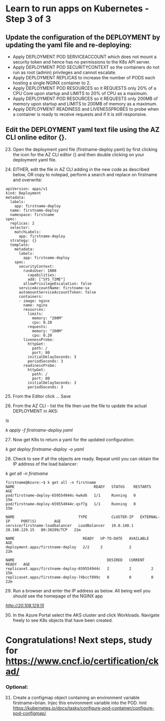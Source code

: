 # Learn to run apps on Kubernetes - Step 3 of 3

## Update the configuration of the DEPLOYMENT by updating the yaml file and re-deploying:

- Apply DEPLOYMENT POD SERVICEACCOUNT which does not mount a security token and hence has no permissions to the K8s API server.
- Apply DEPLOYMENT POD SECURITYCONTEXT so the containers do not run as root (admin) privileges and cannot escalate.
- Apply DEPLOYMENT REPLICAS to increase the number of PODS each hosting a single NGINX container to 2.
- Apply DEPLOYMENT POD RESOURCES so it REQUESTS only 20% of a CPU Core upon startup and LIMITS to 20% of CPU as a maximum.
- Apply DEPLOYMENT POD RESOURCES so it REQUESTS only 200MB of memory upon startup and LIMITS to 200MB of memory as a maximum.
- Apply DEPLOYMENT READINESS and LIVENESSPROBES to probe when a container is ready to receive requests and if it is still responsive.

## Edit the DEPLOYMENT yaml text file using the AZ CLI online editor {}. 

23. Open the deployment yaml file (firstname-deploy.yaml) by first clicking the icon for the AZ CLI editor {} and then double clicking on your deployment yaml file.

24. EITHER, edit the file in AZ CLI adding in the new code as described below, OR copy to notepad, perform a search and replace on firstname and overwrite:

```
apiVersion: apps/v1
kind: Deployment
metadata:
  labels:
    app: firstname-deploy
  name: firstname-deploy
  namespace: firstname
spec:
  replicas: 2
  selector:
    matchLabels:
      app: firstname-deploy
  strategy: {}
  template:
    metadata:
      labels:
        app: firstname-deploy
    spec:
      securityContext:
        runAsUser: 1000
          capabilities:
          add: ["SYS_TIME"]
        allowPrivilegeEscalation: false
      serviceAccountName: firstname-sa
      automountServiceAccountToken: false
      containers:
      - image: nginx
        name: nginx
        resources:
          limits:
            memory: "200M"
            cpu: 0.20
          requests:
            memory: "200M"
            cpu: 0.20
        livenessProbe:
          httpGet:
            path: /
            port: 80
          initialDelaySeconds: 3
          periodSeconds: 3
        readinessProbe:
          httpGet:
            path: /
            port: 80
          initialDelaySeconds: 3
          periodSeconds: 3    
```

25. From the Editor click ... Save

26. From the AZ CLI - list the file then use the file to update the actual DEPLOYMENT in AKS:

*ls*

*k apply -f firstname-deploy.yaml*

27. Now get K8s to return a yaml for the updated configuration:

*k get deploy firstname-deploy -o yaml*

28. Check to see if all the objects are ready. Repeat until you can obtain the IP address of the load balancer: 

*k get all -n firstname*

```
firstname@Azure:~$ k get all -n firstname
NAME                                    READY   STATUS    RESTARTS   AGE
pod/firstname-deploy-659554944c-kwkd6   1/1     Running   0          15m
pod/firstname-deploy-659554944c-qsf7g   1/1     Running   0          15m

NAME                             TYPE           CLUSTER-IP   EXTERNAL-IP     PORT(S)        AGE
service/firstname-loadbalancer   LoadBalancer   10.0.148.1   20.108.129.15   80:30209/TCP   21m

NAME                               READY   UP-TO-DATE   AVAILABLE   AGE
deployment.apps/firstname-deploy   2/2     2            2           22m

NAME                                          DESIRED   CURRENT   READY   AGE
replicaset.apps/firstname-deploy-659554944c   2         2         2       15m
replicaset.apps/firstname-deploy-74bccf899c   0         0         0       22m
```

29. Run a browser and enter the IP address as below. All being well you should see the homepage of the NGINX app 

*http://20.108.129.15*

30. In the Azure Portal select the AKS cluster and click Workloads. Navigate freely to see K8s objects that have been created.

# Congratulations! Next steps, study for https://www.cncf.io/certification/ckad/

### Optional: 

31. Create a configmap object containing an environment variable firstname=brian. Injec this environment variable into the POD. 
hint https://kubernetes.io/docs/tasks/configure-pod-container/configure-pod-configmap/




    






